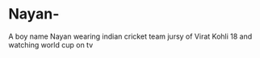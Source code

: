 # Nayan-
A boy name Nayan wearing indian cricket team jursy of Virat Kohli 18 and watching world cup on tv
